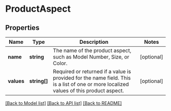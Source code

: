 # ProductAspect

## Properties
Name | Type | Description | Notes
------------ | ------------- | ------------- | -------------
**name** | **string** | The name of the product aspect, such as Model Number, Size, or Color. | [optional] 
**values** | **string[]** | Required or returned if a value is provided for the name field. This is a list of one or more localized values of this product aspect. | [optional] 

[[Back to Model list]](../README.md#documentation-for-models) [[Back to API list]](../README.md#documentation-for-api-endpoints) [[Back to README]](../README.md)


